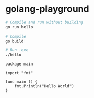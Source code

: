 # golang-playground

```bash
# Compile and run without building
go run hello
```
```bash
# Compile
go build

# Run .exe
./hello
```


```golang
package main

import "fmt"

func main () {
	fmt.Println("Hello World")
}
```